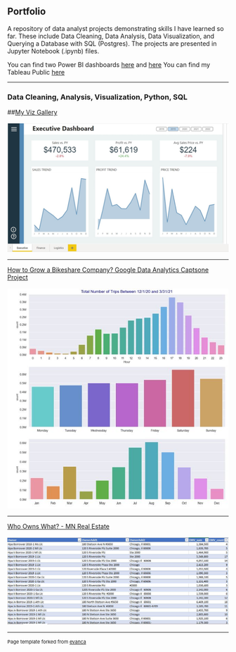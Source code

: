 ## Portfolio
A repository of data analyst projects demonstrating skills I have learned so far. These include Data Cleaning, Data Analysis, Data Visualization, and Querying a Database with SQL (Postgres). The projects are presented in Jupyter Notebook (.ipynb) files.

You can find two Power BI dashboards [here](https://github.com/jsamstad/powerbi/blob/87c4e9909cf05c7561fc8919672533e2b92aaaa6/Dashboard.pbix) and [here](https://github.com/jsamstad/powerbi/blob/87c4e9909cf05c7561fc8919672533e2b92aaaa6/Dashboard%20-%20KPI.pbix)
You can find my Tableau Public [here](https://public.tableau.com/app/profile/john.samstad)

---

### Data Cleaning, Analysis, Visualization, Python, SQL

##[My Viz Gallery](https://photos.app.goo.gl/6D6mf5U7NebL4pDv9)
\
\
<img src="images/Screenshot.jpg?raw=true"/>

---
[How to Grow a Bikeshare Company?  Google Data Analytics Captsone Project](https://github.com/jsamstad/Google-Case-Study)
\
\
<img src="images/bikeshare.JPG?raw=true"/>

---
[Who Owns What? - MN Real Estate](https://github.com/jsamstad/TCRealEstate)
\
\
<img src="images/mnrealestate.JPG?raw=true"/>



---
<p style="font-size:11px">Page template forked from <a href="https://github.com/evanca/quick-portfolio">evanca</a></p>
<!-- Remove above link if you don't want to attibute -->
